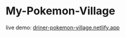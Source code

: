 ﻿# My-Pokemon-Village  
 live demo: [driner-pokemon-village.netlify.app](https://driner-pokemon-village.netlify.app/)  
 
<!--  live demo: https://jdriner.github.io/My-Pokemon-Village/ -->
